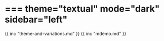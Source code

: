===
theme="textual"
mode="dark"
sidebar="left"
===
{{ inc "theme-and-variations.md" }}
{{ inc "mdemo.md" }}
